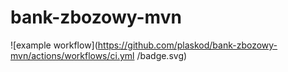 # bank-zbozowy-mvn
![example workflow](https://github.com/plaskod/bank-zbozowy-mvn/actions/workflows/ci.yml
/badge.svg)
